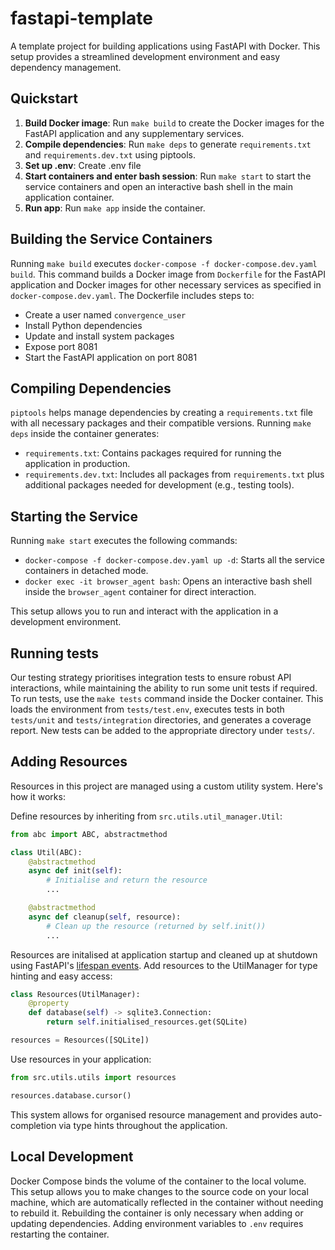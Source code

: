 # fastapi-template

A template project for building applications using FastAPI with Docker. This setup provides a streamlined development environment and easy dependency management.


## Quickstart
1. **Build Docker image**: Run `make build` to create the Docker images for the FastAPI application and any supplementary services.
2. **Compile dependencies**: Run `make deps` to generate `requirements.txt` and `requirements.dev.txt` using piptools.
3. **Set up .env**: Create .env file
3. **Start containers and enter bash session**: Run `make start` to start the service containers and open an interactive bash shell in the main application container.
4. **Run app**: Run `make app` inside the container.

## Building the Service Containers
Running `make build` executes `docker-compose -f docker-compose.dev.yaml build`. This command builds a Docker image from `Dockerfile` for the FastAPI application and Docker images for other necessary services as specified in `docker-compose.dev.yaml`. The Dockerfile includes steps to:
- Create a user named `convergence_user`
- Install Python dependencies
- Update and install system packages
- Expose port 8081
- Start the FastAPI application on port 8081

## Compiling Dependencies
`piptools` helps manage dependencies by creating a `requirements.txt` file with all necessary packages and their compatible versions. Running `make deps` inside the container generates:
- `requirements.txt`: Contains packages required for running the application in production.
- `requirements.dev.txt`: Includes all packages from `requirements.txt` plus additional packages needed for development (e.g., testing tools).

## Starting the Service
Running `make start` executes the following commands:
- `docker-compose -f docker-compose.dev.yaml up -d`: Starts all the service containers in detached mode.
- `docker exec -it browser_agent bash`: Opens an interactive bash shell inside the `browser_agent` container for direct interaction.

This setup allows you to run and interact with the application in a development environment.


## Running tests
Our testing strategy prioritises integration tests to ensure robust API interactions, while maintaining the ability to run some unit tests if required. To run tests, use the `make tests` command inside the Docker container. This loads the environment from `tests/test.env`, executes tests in both `tests/unit` and `tests/integration` directories, and generates a coverage report. New tests can be added to the appropriate directory under `tests/`.

## Adding Resources
Resources in this project are managed using a custom utility system. Here's how it works:

Define resources by inheriting from `src.utils.util_manager.Util`:
```python
from abc import ABC, abstractmethod

class Util(ABC):
    @abstractmethod
    async def init(self):
        # Initialise and return the resource
        ...

    @abstractmethod
    async def cleanup(self, resource):
        # Clean up the resource (returned by self.init())
        ...
```

Resources are initalised at application startup and cleaned up at shutdown using FastAPI's [lifespan events](https://fastapi.tiangolo.com/advanced/events/).
Add resources to the UtilManager for type hinting and easy access:

```python
class Resources(UtilManager):
    @property
    def database(self) -> sqlite3.Connection:
        return self.initialised_resources.get(SQLite)

resources = Resources([SQLite])
```

Use resources in your application:

```python
from src.utils.utils import resources

resources.database.cursor()
```
This system allows for organised resource management and provides auto-completion via type hints throughout the application.


## Local Development
Docker Compose binds the volume of the container to the local volume. This setup allows you to make changes to the source code on your local machine, which are automatically reflected in the container without needing to rebuild it. Rebuilding the container is only necessary when adding or updating dependencies. Adding environment variables to `.env` requires restarting the container.
